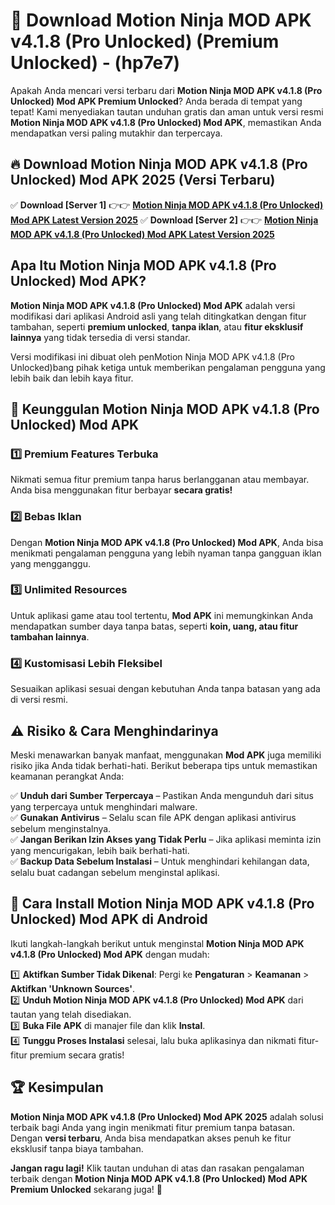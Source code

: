 

# 🎯 Download Motion Ninja MOD APK v4.1.8 (Pro Unlocked) (Premium Unlocked) -  (hp7e7) 

Apakah Anda mencari versi terbaru dari **Motion Ninja MOD APK v4.1.8 (Pro Unlocked) Mod APK Premium Unlocked**? Anda berada di tempat yang tepat! Kami menyediakan tautan unduhan gratis dan aman untuk versi resmi **Motion Ninja MOD APK v4.1.8 (Pro Unlocked) Mod APK**, memastikan Anda mendapatkan versi paling mutakhir dan terpercaya.

## 🔥 Download Motion Ninja MOD APK v4.1.8 (Pro Unlocked) Mod APK 2025 (Versi Terbaru)

✅ **Download [Server 1]** 👉👉 [**Motion Ninja MOD APK v4.1.8 (Pro Unlocked) Mod APK Latest Version 2025**](https://apkcomod.com?title=Motion_Ninja_MOD_APK_v4.1.8_(Pro_Unlocked))  
✅ **Download [Server 2]** 👉👉 [**Motion Ninja MOD APK v4.1.8 (Pro Unlocked) Mod APK Latest Version 2025**](https://apkcomod.com?title=Motion_Ninja_MOD_APK_v4.1.8_(Pro_Unlocked))  

## Apa Itu Motion Ninja MOD APK v4.1.8 (Pro Unlocked) Mod APK?

**Motion Ninja MOD APK v4.1.8 (Pro Unlocked) Mod APK** adalah versi modifikasi dari aplikasi Android asli yang telah ditingkatkan dengan fitur tambahan, seperti **premium unlocked**, **tanpa iklan**, atau **fitur eksklusif lainnya** yang tidak tersedia di versi standar.

Versi modifikasi ini dibuat oleh penMotion Ninja MOD APK v4.1.8 (Pro Unlocked)bang pihak ketiga untuk memberikan pengalaman pengguna yang lebih baik dan lebih kaya fitur.

## 🎯 Keunggulan Motion Ninja MOD APK v4.1.8 (Pro Unlocked) Mod APK

### 1️⃣ Premium Features Terbuka
Nikmati semua fitur premium tanpa harus berlangganan atau membayar. Anda bisa menggunakan fitur berbayar **secara gratis!**

### 2️⃣ Bebas Iklan
Dengan **Motion Ninja MOD APK v4.1.8 (Pro Unlocked) Mod APK**, Anda bisa menikmati pengalaman pengguna yang lebih nyaman tanpa gangguan iklan yang mengganggu.

### 3️⃣ Unlimited Resources
Untuk aplikasi game atau tool tertentu, **Mod APK** ini memungkinkan Anda mendapatkan sumber daya tanpa batas, seperti **koin, uang, atau fitur tambahan lainnya**.

### 4️⃣ Kustomisasi Lebih Fleksibel
Sesuaikan aplikasi sesuai dengan kebutuhan Anda tanpa batasan yang ada di versi resmi.

## ⚠️ Risiko & Cara Menghindarinya

Meski menawarkan banyak manfaat, menggunakan **Mod APK** juga memiliki risiko jika Anda tidak berhati-hati. Berikut beberapa tips untuk memastikan keamanan perangkat Anda:

✅ **Unduh dari Sumber Terpercaya** – Pastikan Anda mengunduh dari situs yang terpercaya untuk menghindari malware.  
✅ **Gunakan Antivirus** – Selalu scan file APK dengan aplikasi antivirus sebelum menginstalnya.  
✅ **Jangan Berikan Izin Akses yang Tidak Perlu** – Jika aplikasi meminta izin yang mencurigakan, lebih baik berhati-hati.  
✅ **Backup Data Sebelum Instalasi** – Untuk menghindari kehilangan data, selalu buat cadangan sebelum menginstal aplikasi.

## 📌 Cara Install Motion Ninja MOD APK v4.1.8 (Pro Unlocked) Mod APK di Android

Ikuti langkah-langkah berikut untuk menginstal **Motion Ninja MOD APK v4.1.8 (Pro Unlocked) Mod APK** dengan mudah:

1️⃣ **Aktifkan Sumber Tidak Dikenal**: Pergi ke **Pengaturan** > **Keamanan** > **Aktifkan 'Unknown Sources'**.  
2️⃣ **Unduh Motion Ninja MOD APK v4.1.8 (Pro Unlocked) Mod APK** dari tautan yang telah disediakan.  
3️⃣ **Buka File APK** di manajer file dan klik **Instal**.  
4️⃣ **Tunggu Proses Instalasi** selesai, lalu buka aplikasinya dan nikmati fitur-fitur premium secara gratis!

## 🏆 Kesimpulan

**Motion Ninja MOD APK v4.1.8 (Pro Unlocked) Mod APK 2025** adalah solusi terbaik bagi Anda yang ingin menikmati fitur premium tanpa batasan. Dengan **versi terbaru**, Anda bisa mendapatkan akses penuh ke fitur eksklusif tanpa biaya tambahan.

**Jangan ragu lagi!** Klik tautan unduhan di atas dan rasakan pengalaman terbaik dengan **Motion Ninja MOD APK v4.1.8 (Pro Unlocked) Mod APK Premium Unlocked** sekarang juga! 🚀

